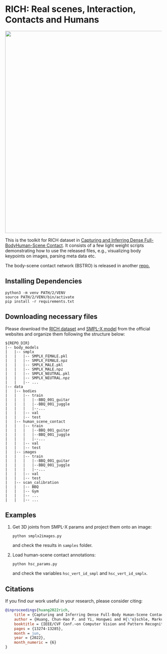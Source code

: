 # RICH: Real scenes, Interaction, Contacts and Humans
 <img src="docs/rich_visualization.gif" width="650"> 

This is the toolkit for RICH dataset in [Capturing and Inferring Dense Full-BodyHuman-Scene Contact](https://rich.is.tue.mpg.de/index.html). It consists of a few light weight scripts demonstrating how to use the released files, e.g., visualizing body keypoints on images, parsing meta data etc. 

The body-scene contact network (BSTRO) is released in another [repo.](https://github.com/paulchhuang/bstro)

## Installing Dependencies
```
python3 -m venv PATH/2/VENV
source PATH/2/VENV/bin/activate
pip install -r requirements.txt
```

## Downloading necessary files
Please download the [RICH dataset](https://rich.is.tue.mpg.de/) and [SMPL-X model](https://smpl-x.is.tue.mpg.de/) from the official websites and organize them following the structure below:
```
${REPO_DIR}  
|-- body_models  
|   |-- smplx
|   |   |-- SMPLX_FEMALE.pkl
|   |   |-- SMPLX_FEMALE.npz
|   |   |-- SMPLX_MALE.pkl
|   |   |-- SMPLX_MALE.npz
|   |   |-- SMPLX_NEUTRAL.pkl
|   |   |-- SMPLX_NEUTRAL.npz
|   |   |-- ...
|-- data
|   |-- bodies
|   |   |-- train
|   |   |   |--BBQ_001_guitar
|   |   |   |--BBQ_001_juggle
|   |   |   |--...
|   |   |-- val
|   |   |-- test
|   |-- human_scene_contact
|   |   |-- train
|   |   |   |--BBQ_001_guitar
|   |   |   |--BBQ_001_juggle
|   |   |   |--...
|   |   |-- val
|   |   |-- test
|   |-- images
|   |   |-- train
|   |   |   |--BBQ_001_guitar
|   |   |   |--BBQ_001_juggle
|   |   |   |--...
|   |   |-- val
|   |   |-- test
|   |-- scan_calibration
|   |   |-- BBQ
|   |   |-- Gym
|   |   |-- ... 
|   |   |-- ... 
```

## Examples
1. Get 3D joints from SMPL-X params and project them onto an image:
    ```
    python smplx2images.py
    ```
    and check the results in `samples` folder.

2. Load human-scene contact annotations:
    ```
    python hsc_params.py
    ```
    and check the variables `hsc_vert_id_smpl` and `hsc_vert_id_smplx`.

## Citations
If you find our work useful in your research, please consider citing:

```bibtex
@inproceedings{huang2022rich,
    title = {Capturing and Inferring Dense Full-Body Human-Scene Contact},
    author = {Huang, Chun-Hao P. and Yi, Hongwei and H{\"o}schle, Markus and Safroshkin, Matvey and Alexiadis, Tsvetelina and Polikovsky, Senya and Scharstein, Daniel and Black, Michael J.},
    booktitle = {IEEE/CVF Conf.~on Computer Vision and Pattern Recognition (CVPR) },
    pages = {13274-13285},
    month = jun,
    year = {2022},
    month_numeric = {6}
}
```